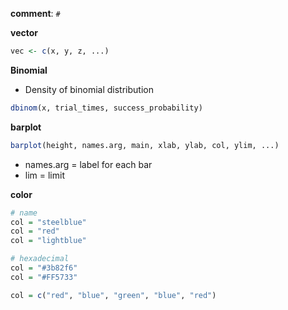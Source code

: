 **comment**: `#`

**vector**
```r
vec <- c(x, y, z, ...)
```


**Binomial**
* Density of binomial distribution
```r
dbinom(x, trial_times, success_probability)
```


**barplot**
```r
barplot(height, names.arg, main, xlab, ylab, col, ylim, ...)
```
* names.arg = label for each bar
* lim = limit

**color**
```r
# name
col = "steelblue"
col = "red"
col = "lightblue"

# hexadecimal
col = "#3b82f6"
col = "#FF5733"

col = c("red", "blue", "green", "blue", "red")
```
